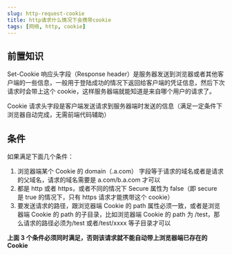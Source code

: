 ```yaml
---
slug: http-request-cookie
title: http请求什么情况下会携带cookie
tags: [网络, http, cookie]
---
```


## 前置知识

Set-Cookie 响应头字段（Response header）是服务器发送到浏览器或者其他客户端的一些信息，一般用于登陆成功的情况下返回给客户端的凭证信息，然后下次请求时会带上这个 cookie，这样服务器端就能知道是来自哪个用户的请求了。

Cookie 请求头字段是客户端发送请求到服务器端时发送的信息（满足一定条件下浏览器自动完成，无需前端代码辅助）

## 条件

如果满足下面几个条件：

1. 浏览器端某个 Cookie 的 domain（.a.com） 字段等于请求的域名或者是请求的父域名，请求的域名需要是 a.com/b.a.com 才可以
2. 都是 http 或者 https，或者不同的情况下 Secure 属性为 false（即 secure 是 true 的情况下，只有 https 请求才能携带这个 cookie）
3. 要发送请求的路径，跟浏览器端 Cookie 的 path 属性必须一致，或者是浏览器端 Cookie 的 path 的子目录，比如浏览器端 Cookie 的 path 为 /test，那么请求的路径必须为/test 或者/test/xxxx 等子目录才可以

**上面 3 个条件必须同时满足，否则该请求就不能自动带上浏览器端已存在的 Cookie**
